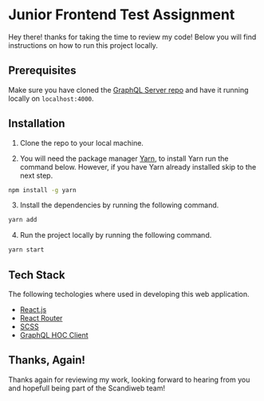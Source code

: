 # Junior Frontend Test Assignment
Hey there! thanks for taking the time to review my code! Below you will find instructions on how to run this project locally.

## Prerequisites
Make sure you have cloned the [GraphQL Server repo](https://github.com/scandiweb/junior-react-endpoint) and have it running locally on ```localhost:4000```.

## Installation
1. Clone the repo to your local machine.

2. You will need the package manager [Yarn](https://yarnpkg.com/), to install Yarn run the command below. However, if you have Yarn already installed skip to the next step.

```bash
npm install -g yarn
```

3. Install the dependencies by running the following command.

```bash
yarn add
```

4. Run the project locally by running the following command.

```bash
yarn start
```

## Tech Stack
The following techologies where used in developing this web application.
- [React.js](https://reactjs.org/)
- [React Router](https://reactrouter.com/)
- [SCSS](https://sass-lang.com/)
- [GraphQL HOC Client](https://www.apollographql.com/docs/react/api/react/hoc/)

## Thanks, Again!
Thanks again for reviewing my work, looking forward to hearing from you and hopefull being part of the Scandiweb team!
